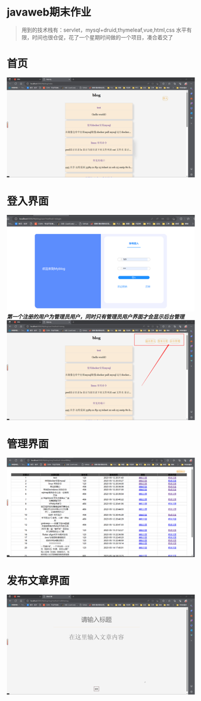 # javaweb期末作业

> 用到的技术栈有：servlet，mysql+druid,thymeleaf,vue,html,css
> 水平有限，时间也很仓促，花了一个星期时间做的一个项目，凑合着交了



# 首页
![enter description here](img/index.png)
# 登入界面
![enter description here](img/login.png)
***第一个注册的用户为管理员用户，同时只有管理员用户界面才会显示后台管理***
![enter description here](img/login2.png)

# 管理界面

![enter description here](img/admin.png)

# 发布文章界面
![enter description here](img/submit.png)